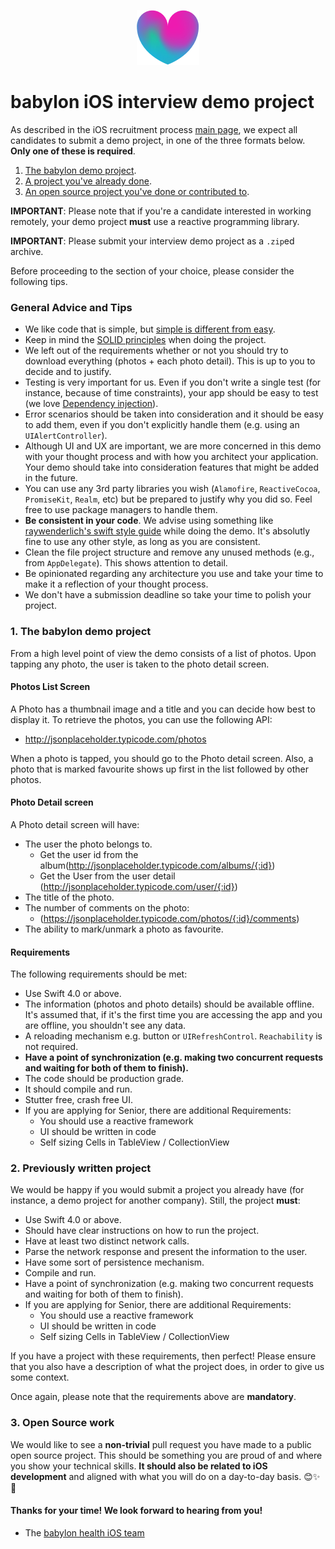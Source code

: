 <p align="center">
<img src="../logo.png">
</p>


babylon iOS interview demo project
==================================

As described in the iOS recruitment process [main page](README.md), we expect all candidates to submit a demo project, in one of the three formats below. **Only one of these is required**.

1. [The babylon demo project](#1-the-babylon-demo-project).
2. [A project you've already done](#2-already-written-project).
3. [An open source project you've done or contributed to](#3-open-source-work).

**IMPORTANT**: Please note that if you're a candidate interested in working remotely, your demo project **must** use a reactive programming library.

**IMPORTANT**: Please submit your interview demo project as a `.zip`ed archive.

Before proceeding to the section of your choice, please consider the following tips.

### General Advice and Tips

* We like code that is simple, but [simple is different from easy](https://www.infoq.com/presentations/Simple-Made-Easy).
* Keep in mind the [SOLID principles](https://en.wikipedia.org/wiki/SOLID_(object-oriented_design)) when doing the project.
* We left out of the requirements whether or not you should try to download everything (photos + each photo detail). This is up to you to decide and to justify.
* Testing is very important for us. Even if you don't write a single test (for instance, because of time constraints), your app should be easy to test (we love [Dependency injection](https://en.wikipedia.org/wiki/Dependency_injection)).
* Error scenarios should be taken into consideration and it should be easy to add them, even if you don't explicitly handle them (e.g. using an `UIAlertController`).
* Although UI and UX are important, we are more concerned in this demo with your thought process and with how you architect your application. Your demo should take into consideration features that might be added in the future.
* You can use any 3rd party libraries you wish (`Alamofire`, `ReactiveCocoa`, `PromiseKit`, `Realm`, etc) but be prepared to justify why you did so. Feel free to use package managers to handle them.
* **Be consistent in your code**. We advise using something like [raywenderlich's swift style guide](https://github.com/raywenderlich/swift-style-guide) while doing the demo. It's absolutly fine to use any other style, as long as you are consistent.
* Clean the file project structure and remove any unused methods (e.g., from `AppDelegate`). This shows attention to detail.
* Be opinionated regarding any architecture you use and take your time to make it a reflection of your thought process.
* We don't have a submission deadline so take your time to polish your project.

### 1. The babylon demo project

From a high level point of view the demo consists of a list of photos. Upon tapping any photo, the user is taken to the photo detail screen.

#### Photos List Screen

A Photo has a thumbnail image and a title and you can decide how best to display it. To retrieve the photos, you can use the following API:

* http://jsonplaceholder.typicode.com/photos

When a photo is tapped, you should go to the Photo detail screen.
Also, a photo that is marked favourite shows up first in the list followed by other photos.

#### Photo Detail screen

A Photo detail screen will have:

* The user the photo belongs to.
    * Get the user id from the album(http://jsonplaceholder.typicode.com/albums/{:id})
    * Get the User from the user detail (http://jsonplaceholder.typicode.com/user/{:id})
* The title of the photo.
* The number of comments on the photo:
    * (https://jsonplaceholder.typicode.com/photos/{:id}/comments)
* The ability to mark/unmark a photo as favourite.



#### Requirements

The following requirements should be met:

* Use Swift 4.0 or above.
* The information (photos and photo details) should be available offline. It's assumed that, if it's the first time you are accessing the app and you are offline, you shouldn't see any data.
* A reloading mechanism e.g. button or `UIRefreshControl`. `Reachability` is not required.
* **Have a point of synchronization (e.g. making two concurrent requests and waiting for both of them to finish).**
* The code should be production grade.
* It should compile and run.
* Stutter free, crash free UI.
* If you are applying for Senior, there are additional Requirements:
    * You should use a reactive framework
    * UI should be written in code
    * Self sizing Cells in TableView / CollectionView

### 2. Previously written project

We would be happy if you would submit a project you already have (for instance, a demo project for another company). Still, the project **must**:

* Use Swift 4.0 or above.
* Should have clear instructions on how to run the project.
* Have at least two distinct network calls.
* Parse the network response and present the information to the user.
* Have some sort of persistence mechanism.
* Compile and run.
* Have a point of synchronization (e.g. making two concurrent requests and waiting for both of them to finish).
* If you are applying for Senior, there are additional Requirements:
    * You should use a reactive framework
    * UI should be written in code
    * Self sizing Cells in TableView / CollectionView

If you have a project with these requirements, then perfect! Please ensure that you also have a description of what the project does, in order to give us some context.

Once again, please note that the requirements above are **mandatory**.

### 3. Open Source work

We would like to see a **non-trivial** pull request you have made to a public open source project. This should be something you are proud of and where you show your technical skills. **It should also be related to iOS development** and aligned with what you will do on a day-to-day basis. 😊✨🌳

#### Thanks for your time! We look forward to hearing from you!
- The [babylon health iOS team](http://github.com/babylonhealth)
